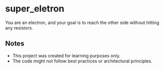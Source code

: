 # super_eletron

You are an electron, and your goal is to reach the other side without hitting any resistors.

## Notes
- This project was created for learning purposes only.
- The code might not follow best practices or architectural principles.
